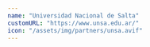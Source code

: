 ```yaml
---
name: "Universidad Nacional de Salta"
customURL: "https://www.unsa.edu.ar/"
icon: "/assets/img/partners/unsa.avif"
---
```

